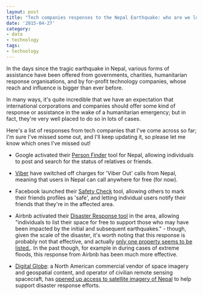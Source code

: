 ```yaml
---
layout: post
title: "Tech companies responses to the Nepal Earthquake: who are we looking to for help?"
date: '2015-04-27'
category:
- data
- technology
tags:
- technology
---
```


In the days since the tragic earthquake in Nepal, various forms of assistance have been offered from governments, charities, humanitarian response organisations, and by for-profit technology companies, whose reach and influence is bigger than ever before.

In many ways, it's quite incredible that we have an expectation that international corporations and companies should offer some kind of response or assistance in the wake of a humanitarian emergency; but in fact, they're very well placed to do so in lots of cases.

Here's a list of responses from tech companies that I've come across so far; I'm sure I've missed some out, and I'll keep updating it, so please let me know which ones I've missed out! 

* Google activated their [Person Finder](https://google.org/personfinder/2015-nepal-earthquake/) tool for Nepal, allowing individuals to post and search for the status of relatives or friends. 

* [Viber](https://www.viber.com/en/) have switched off charges for 'Viber Out' calls from Nepal, meaning that users in Nepal can call anywhere for free (for now).

* Facebook launched their [Safety Check](https://www.facebook.com/safetycheck/nepalearthquake) tool, allowing others to mark their friends profiles as 'safe', and letting individual users notify their friends that they're in the affected area. 

* Airbnb activated their [Disaster Response tool](http://blog.airbnb.com/emergency-response-to-earthquake-in-nepal/?) in the area, allowing "individuals to list their space for free to support those who may have been impacted by the initial and subsequent earthquakes." - though, given the scale of the disaster, it's worth noting that this response is probably not that effective, and actually [only one property seems to be listed.](https://www.airbnb.com/disaster/nepal-earthquake). In the past though, for example in during cases of extreme floods, this response from Airbnb has been much more effective.

* [Digital Globe](https://www.digitalglobe.com/): a North American commercial vendor of space imagery and geospatial content, and operator of civilian remote sensing spacecraft, has [opened up access to satellite imagery of Nepal](http://www.digitalglobeblog.com/2015/04/26/digitalglobe-opens-access-to-satellite-data-to-support-disaster-response-efforts-in-nepal/) to help support disaster response efforts.

